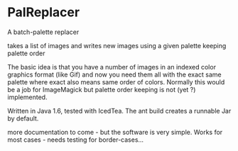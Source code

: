 PalReplacer
===========

A batch-palette replacer

takes a list of images and writes new images using a given palette keeping palette order

The basic idea is that you have a number of images in an indexed color graphics format (like Gif) and now you
need them all with the exact same palette where exact also means same order of colors. Normally this would
be a job for ImageMagick but palette order keeping is not (yet ?) implemented.

Written in Java 1.6, tested with IcedTea. The ant build creates a runnable Jar by default.

more documentation to come - but the software is very simple. Works for most cases - needs testing for border-cases...
